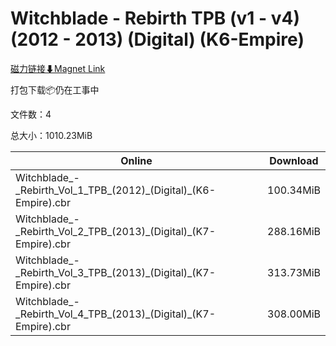 # Witchblade - Rebirth TPB (v1 - v4) (2012 - 2013) (Digital) (K6-Empire)

[磁力链接⬇Magnet Link](magnet:?xt=urn:btih:0e16510809309c5a3eba97766eb3b9f1c8f8a414&dn=Witchblade%20-%20Rebirth%20TPB%20%28v1%20-%20v4%29%20%282012%20-%202013%29%20%28Digital%29%20%28K6-Empire%29)

打包下载📦仍在工事中

文件数：4

总大小：1010.23MiB

Online | Download
--- | ---
Witchblade\_-\_Rebirth\_Vol\_1\_TPB\_(2012)\_(Digital)\_(K6-Empire).cbr | 100.34MiB
Witchblade\_-\_Rebirth\_Vol\_2\_TPB\_(2013)\_(Digital)\_(K7-Empire).cbr | 288.16MiB
Witchblade\_-\_Rebirth\_Vol\_3\_TPB\_(2013)\_(Digital)\_(K7-Empire).cbr | 313.73MiB
Witchblade\_-\_Rebirth\_Vol\_4\_TPB\_(2013)\_(Digital)\_(K7-Empire).cbr | 308.00MiB